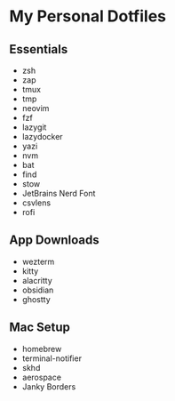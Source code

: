 # My Personal Dotfiles

## Essentials

* zsh
* zap
* tmux
* tmp
* neovim
* fzf
* lazygit
* lazydocker
* yazi
* nvm
* bat
* find
* stow
* JetBrains Nerd Font
* csvlens
* rofi

## App Downloads

* wezterm
* kitty
* alacritty
* obsidian
* ghostty

## Mac Setup

* homebrew
* terminal-notifier
* skhd
* aerospace
* Janky Borders
